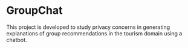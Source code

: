 # GroupChat
This project is developed to study privacy concerns in generating explanations of group recommendations in the tourism domain using a chatbot. 

